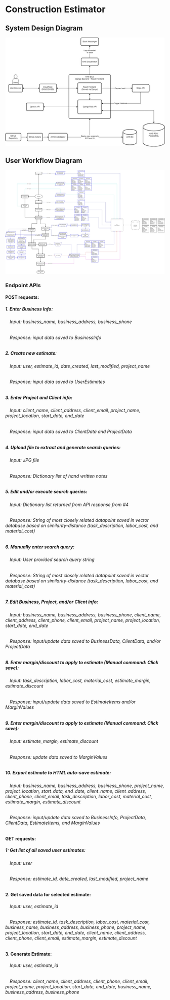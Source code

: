 # Construction Estimator

## System Design Diagram
![System Design Diagram](SystemDesign.jpg)

## User Workflow Diagram
![User Workflow Diagram 2](User%20workflow%20diagram%20(1).jpg)

### Endpoint APIs  
  
#### POST requests:  
##### 1. Enter Business Info:  
###### &emsp;Input: business_name, business_address, business_phone
###### &emsp;Response: input data saved to BusinessInfo 

##### 2. Create new estimate:  
###### &emsp;Input: user, estimate_id, date_created, last_modified, project_name  
###### &emsp;Response: input data saved to UserEstimates  
  
##### 3. Enter Project and Client info:  
###### &emsp;Input: client_name, client_address, client_email, project_name, project_location, start_date, end_date  
###### &emsp;Response: input data saved to ClientData and ProjectData  
  
##### 4. Upload file to extract and generate search queries:
###### &emsp;Input: JPG file  
###### &emsp;Response: Dictionary list of hand written notes  
  
##### 5. Edit and/or execute search queries:  
###### &emsp;Input: Dictionary list returned from API response from #4  
###### &emsp;Response: String of most closely related datapoint saved in vector database based on similarity-distance (task_description, labor_cost, and material_cost)  
  
##### 6. Manually enter search query:  
###### &emsp;Input: User provided search query string  
###### &emsp;Response: String of most closely related datapoint saved in vector database based on similarity-distance (task_description, labor_cost, and material_cost)
  
##### 7. Edit Business, Project, and/or Client info:  
###### &emsp;Input: business_name, business_address, business_phone, client_name, client_address, client_phone, client_email, project_name, project_location, start_date, end_date  
###### &emsp;Response: input/update data saved to BusinessData, ClientData, and/or ProjectData
  
##### 8. Enter margin/discount to apply to estimate (Manual command: Click save):  
###### &emsp;Input: task_description, labor_cost, material_cost, estimate_margin, estimate_discount  
###### &emsp;Response: input/update data saved to EstimateItems and/or MarginValues  

##### 9. Enter margin/discount to apply to estimate (Manual command: Click save):
###### &emsp;Input: estimate_margin, estimate_discount
###### &emsp;Response: update data saved to MarginValues

##### 10. Export estimate to HTML auto-save estimate:  
###### &emsp;Input: business_name, business_address, business_phone, project_name, project_location, start_data, end_date, client_name, client_address, client_phone, client_email, task_description, labor_cost, material_cost, estimate_margin, estimate_discount  
###### &emsp;Response: input/update data saved to BusinessInfo, ProjectData, ClientData, EstimateItems, and MarginValues  

#### GET requests:
##### 1: Get list of all saved user estimates:
###### &emsp;Input: user
###### &emsp;Response: estimate_id, date_created, last_modified, project_name

#### 2. Get saved data for selected estimate:
###### &emsp;Input: user, estimate_id
###### &emsp;Response: estimate_id, task_description, labor_cost, material_cost, business_name, business_address, business_phone, project_name, project_location, start_date, end_date, client_name, client_address, client_phone, client_email, estimate_margin, estimate_discount

#### 3. Generate Estimate:
###### &emsp;Input: user, estimate_id
###### &emsp;Response: client_name, client_address, client_phone, client_email, project_name, project_location, start_date, end_date, business_name, business_address, business_phone
          
    
